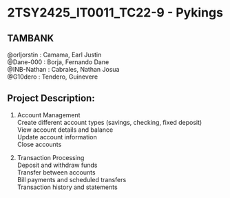 # 2TSY2425_IT0011_TC22-9 - Pykings

## TAMBANK

@orljorstin  :  Camama, Earl Justin\
@Dane-000    :  Borja, Fernando Dane\
@INB-Nathan  :  Cabrales, Nathan Josua\
@G10dero     :  Tendero, Guinevere

## Project Description:

1. Account Management\
    Create different account types (savings, checking, fixed deposit)\
    View account details and balance\
    Update account information\
    Close accounts

2. Transaction Processing\
    Deposit and withdraw funds\
    Transfer between accounts\
    Bill payments and scheduled transfers\
    Transaction history and statements
